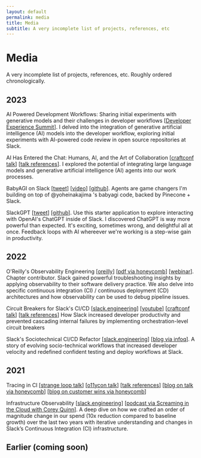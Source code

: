 ```yaml
---
layout: default
permalink: media
title: Media
subtitle: A very incomplete list of projects, references, etc
---
```


# Media

A very incomplete list of projects, references, etc. Roughly ordered chronologically.

## 2023

AI Powered Development Workflows: Sharing initial experiments with generative models and their challenges in developer workflows [[Developer Experience Summit](http://localhost:4000/writing/)]. I delved into the integration of generative artificial intelligence (AI) models into the developer workflow, exploring initial experiments with AI-powered code review in open source repositories at Slack.


AI Has Entered the Chat: Humans, AI, and the Art of Collaboration [[craftconf talk](https://craft-conf.com/2023/talk/frank-chens-talk)] [[talk references](https://frankc.net/ai-entered-chat)]. I explored the potential of integrating large language models and generative artificial intelligence (AI) agents into our work processes.

BabyAGI on Slack [[tweet](https://twitter.com/frankc/status/1645898312594382848?s=20)] [[video](/assets/2023-04-11-babyagi-slack.mp4)] [[github](https://github.com/fxchen/babyagi)]. Agents are game changers I'm building on top of  @yoheinakajima 's babyagi code, backed by Pinecone + Slack.

SlackGPT [[tweet](https://twitter.com/frankc/status/1599841602729816064)] [[github](https://github.com/fxchen/slackgpt)]. Use this starter application to explore interacting with OpenAI's ChatGPT inside of Slack. I discovered ChatGPT is way more powerful than expected. It's exciting, sometimes wrong, and delightful all at once. Feedback loops with AI whereever we're working is a step-wise gain in productivity.

## 2022

O'Reilly's Observability Engineering [[oreilly](https://www.oreilly.com/library/view/observability-engineering/9781492076438/)] [[pdf via honeycomb](https://info.honeycomb.io/observability-engineering-oreilly-book-2022)] [[webinar](https://www.honeycomb.io/resources/accelerate-ci-cd-with-observability-thanks)]. Chapter contributor. Slack gained powerful troubleshooting insights by applying observability to their software delivery practice. We also delve into specific continuous integration (CI) / continuous deployment (CD) architectures and how observability can be used to debug pipeline issues.

Circuit Breakers for Slack's CI/CD [[slack.engineering](https://slack.engineering/circuit-breakers/)] [[youtube](https://www.youtube.com/watch?v=xlCnNtu3lYw)] [[craftconf talk](https://craft-conf.com/2022/speaker/frank-chen)] [[talk references](https://frankc.net/circuit-breakers)] How Slack increased developer productivity and prevented cascading internal failures by implementing orchestration-level circuit breakers

Slack's Sociotechnical CI/CD Refactor
[[slack.engineering](https://slack.engineering/balancing-safety-and-velocity-in-ci-cd-at-slack/)] [[blog via infoq](https://www.infoq.com/news/2022/08/slack-ci-cd-availability/)]. A story of evolving socio-technical workflows that increased developer velocity and redefined confident testing and deploy workflows at Slack.

## 2021

Tracing in CI [[strange loop talk](https://www.thestrangeloop.com/2021/how-tracing-uncovers-half-truths-in-slacks-ci-infrastructure.html)] [[o11ycon talk](https://www.honeycomb.io/blog/o11ycon-a-conference-for-the-observability-community)] [[talk references](https://frankc.net/tracing-in-ci)] [[blog on talk via honeycomb](https://www.honeycomb.io/blog/how-slack-transformed-their-ci-with-tracing)] [[blog on customer wins via honeycomb](https://www.honeycomb.io/blog/how-three-companies-implemented-distributed-tracing)]

Infrastructure Observability [[slack.engineering](https://slack.engineering/infrastructure-observability-for-changing-the-spend-curve/)] [[podcast via Screaming in the Cloud with Corey Quinn](https://www.lastweekinaws.com/podcast/screaming-in-the-cloud/putting-the-fun-in-functional-with-frank-chen/)]. A deep dive on how we crafted an order of magnitude change in our spend (10x reduction compared to baseline growth) over the last two years with iterative understanding and changes in Slack’s Continuous Integration (CI) infrastructure.

## Earlier (coming soon)
